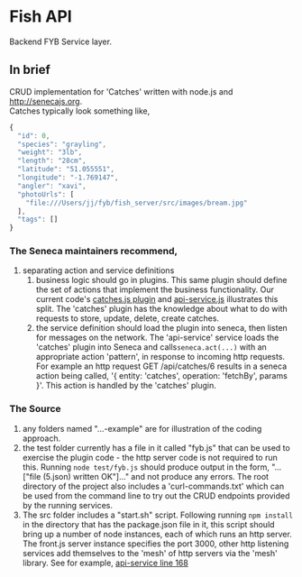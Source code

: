 # Fish API

Backend FYB Service layer.
## In brief
CRUD implementation for 'Catches' written with node.js and http://senecajs.org.  
Catches typically look something like,
```javascript
{
  "id": 0,
  "species": "grayling",
  "weight": "3lb",
  "length": "28cm",
  "latitude": "51.055551",
  "longitude": "-1.769147",
  "angler": "xavi",
  "photoUrls": [
    "file:///Users/jj/fyb/fish_server/src/images/bream.jpg"
  ],
  "tags": []
}
```
### The Seneca maintainers recommend,
1. separating action and service definitions
    1. business logic should go in plugins.  This same plugin should define the set of actions that implement the business functionality.  Our current code's [catches.js plugin](https://github.com/josephh/fish_server/blob/master/src/entity/catches.js) and [api-service.js](https://github.com/josephh/fish_server/blob/master/src/api/api-service.js) illustrates this split.  The 'catches' plugin has the knowledge about what to do with requests to store, update, delete, create catches.
    1. the service definition should load the plugin into seneca, then listen for messages on the network.  The 'api-service' service loads the 'catches' plugin into Seneca and calls`seneca.act(...)` with an appropriate action 'pattern', in response to incoming http requests.  For example an http request GET /api/catches/6 results in a seneca action being called, '{ entity: 'catches', operation: 'fetchBy', params }'.  This action is handled by the 'catches' plugin.  
### The Source
1. any folders named "...-example" are for illustration of the coding approach.
1. the test folder currently has a file in it called "fyb.js" that can be used to exercise the plugin code - the http server code is not required to run this.  Running `node test/fyb.js` should produce output in the form, "...["file (5.json) written OK"]..." and not produce any errors.  The root directory of the project also includes a 'curl-commands.txt' which can be used from the command line to try out the CRUD endpoints provided by the running services. 
1. The src folder includes a "start.sh" script.  Following running `npm install` in the directory that has the package.json file in it, this script should bring up a number of node instances, each of which runs an http server.  The front.js server instance specifies the port 3000, other http listening services add themselves to the 'mesh' of http servers via the 'mesh' library.  See for example, [api-service line 168](https://github.com/josephh/fish_server/blob/cc8ed57faee66313f83f60efc82b98d647517e17/src/api/api-service.js#L168)
